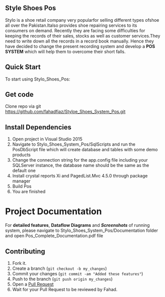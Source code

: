 <!DOCTYPE html>
<html>

<head>
  <meta charset="utf-8">
  <meta name="viewport" content="width=device-width, initial-scale=1.0">
  
  <link rel="stylesheet" href="https://stackedit.io/style.css" />
</head>

<body class="stackedit">
  
<h2 id="style-shoes-pos">Style Shoes Pos</h2>
<p>Stylo is a shoe retail company very popularfor selling different types ofshoe all over the Pakistan.Italso provides shoe repairing services to its consumers on demand. Recently they are facing some difficulties for keeping the records of their sales, stocks as well as customer services.They need to write down all the records in a record book manually. Hence they have decided to change the present recording system and develop a <strong>POS SYSTEM</strong> which will help them to overcome their short falls.</p>
<h2 id="quick-start">Quick Start</h2>
<p>To start using Stylo_Shoes_Pos:</p>
<h2 id="get-code">Get code</h2>
<p>Clone repo via git<br>
<a href="https://github.com/fahadfiaz/Styloe_Shoes_System_Pos.git">https://github.com/fahadfiaz/Styloe_Shoes_System_Pos.git</a></p>
<h2 id="install-dependencies">Install Dependencies</h2>
<ol>
<li>Open project in Visual Studio 2015</li>
<li>Navigate to Stylo_Shoes_System_Pos/SqlScripts and run the PosDbScript file which will create database and tables with some demo products</li>
<li>Change the connection string for the app.config file including your SQLServer instance, the database name should be the same as the default one</li>
<li>Install crystal reports Xi and PagedList.Mvc 4.5.0 through package manager</li>
<li>Build Pos</li>
<li>You are finished</li>
</ol>
<h1 id="project-documentation">Project Documentation</h1>
<p>For <strong>detailed features</strong>, <strong>Dataflow Diagrams</strong> and <em><strong>Screenshots</strong></em> of running system, please navigate to Stylo_Shoes_System_Pos/Documentation folder and open Pos_Complete_Documentation.pdf file</p>
<h2 id="contributing">Contributing</h2>
<ol>
<li>Fork it.</li>
<li>Create a branch (<code>git checkout -b my_changes</code>)</li>
<li>Commit your changes (<code>git commit -am "Added these features"</code>)</li>
<li>Push to the branch (<code>git push origin my_changes</code>)</li>
<li>Open a  <a href="http://github.com/github/pos/pulls">Pull Request</a></li>
<li>Wait for your Pull Request to be reviewed by Fahad.</li>
</ol>
</div>
</body>

</html>
